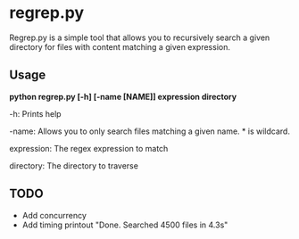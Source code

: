 # regrep.py

Regrep.py is a simple tool that allows you to recursively search a given directory for files with content matching a given expression.


## Usage

**python regrep.py [-h] [-name [NAME]] expression directory**

-h: Prints help

-name: Allows you to only search files matching a given name. * is wildcard.

expression: The regex expression to match

directory: The directory to traverse

## TODO
- Add concurrency
- Add timing printout "Done. Searched 4500 files in 4.3s"